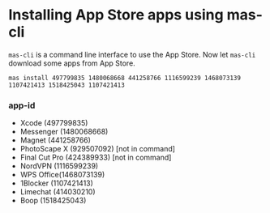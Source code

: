 # Installing App Store apps using mas-cli

`mas-cli` is a command line interface to use the App Store. Now let `mas-cli` download some apps from App Store. 
```
mas install 497799835 1480068668 441258766 1116599239 1468073139 1107421413 1518425043 1107421413
```

### app-id
- Xcode (497799835)
- Messenger (1480068668)
- Magnet (441258766)
- PhotoScape X (929507092) [not in command]
- Final Cut Pro (424389933) [not in command]
- NordVPN (1116599239)
- WPS Office(1468073139)
- 1Blocker (1107421413)
- Limechat (414030210)
- Boop (1518425043)
